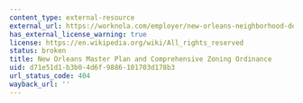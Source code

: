 ```yaml
---
content_type: external-resource
external_url: https://worknola.com/employer/new-orleans-neighborhood-development-collaborative-0
has_external_license_warning: true
license: https://en.wikipedia.org/wiki/All_rights_reserved
status: broken
title: New Orleans Master Plan and Comprehensive Zoning Ordinance
uid: d71e51d1-b3b0-4d6f-9886-101703d178b3
url_status_code: 404
wayback_url: ''
---
```

